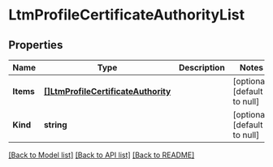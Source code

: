# LtmProfileCertificateAuthorityList

## Properties
Name | Type | Description | Notes
------------ | ------------- | ------------- | -------------
**Items** | [**[]LtmProfileCertificateAuthority**](ltm_profile_certificateAuthority.md) |  | [optional] [default to null]
**Kind** | **string** |  | [optional] [default to null]

[[Back to Model list]](../README.md#documentation-for-models) [[Back to API list]](../README.md#documentation-for-api-endpoints) [[Back to README]](../README.md)


